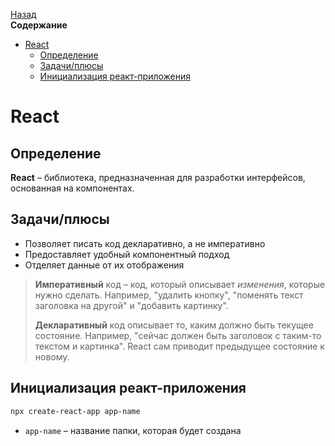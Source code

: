 <!-- START doctoc generated TOC please keep comment here to allow auto update -->
<!-- DON'T EDIT THIS SECTION, INSTEAD RE-RUN doctoc TO UPDATE -->
[Назад](README.md)<br />**Содержание**

- [React](#react)
  - [Определение](#%D0%BE%D0%BF%D1%80%D0%B5%D0%B4%D0%B5%D0%BB%D0%B5%D0%BD%D0%B8%D0%B5)
  - [Задачи/плюсы](#%D0%B7%D0%B0%D0%B4%D0%B0%D1%87%D0%B8%D0%BF%D0%BB%D1%8E%D1%81%D1%8B)
  - [Инициализация реакт-приложения](#%D0%B8%D0%BD%D0%B8%D1%86%D0%B8%D0%B0%D0%BB%D0%B8%D0%B7%D0%B0%D1%86%D0%B8%D1%8F-%D1%80%D0%B5%D0%B0%D0%BA%D1%82-%D0%BF%D1%80%D0%B8%D0%BB%D0%BE%D0%B6%D0%B5%D0%BD%D0%B8%D1%8F)

<!-- END doctoc generated TOC please keep comment here to allow auto update -->

# React

## Определение

**React** – библиотека, предназначенная для разработки интерфейсов, основанная на компонентах.

## Задачи/плюсы

- Позволяет писать код декларативно, а не императивно
- Предоставляет удобный компонентный подход
- Отделяет данные от их отображения

> **Императивный** код – код, который описывает *изменения*, которые нужно сделать. Например, "удалить кнопку", "поменять текст заголовка на другой" и "добавить картинку".
>
> **Декларативный** код описывает то, каким должно быть текущее состояние. Например, "сейчас должен быть заголовок с таким-то текстом и картинка". React сам приводит предыдущее состояние к новому.

## Инициализация реакт-приложения

```bash
npx create-react-app app-name
```

* `app-name` – название папки, которая будет создана